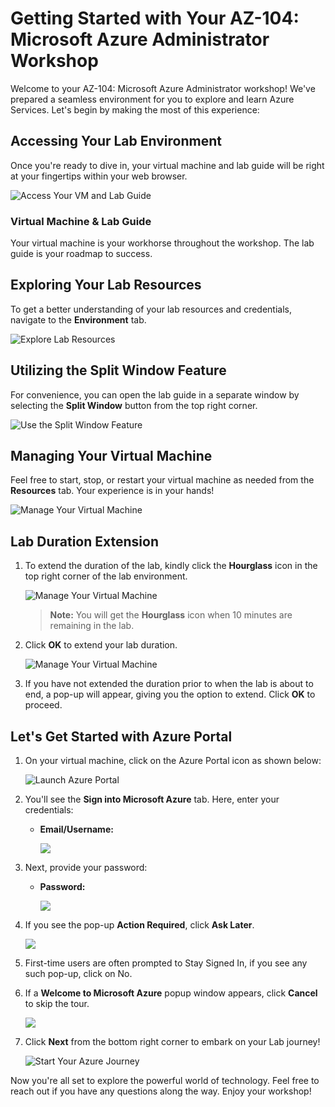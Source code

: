 # Getting Started with Your AZ-104: Microsoft Azure Administrator Workshop
 
Welcome to your AZ-104: Microsoft Azure Administrator  workshop! We've prepared a seamless environment for you to explore and learn Azure Services. Let's begin by making the most of this experience:
 
## Accessing Your Lab Environment
 
Once you're ready to dive in, your virtual machine and lab guide will be right at your fingertips within your web browser.
 
![Access Your VM and Lab Guide](../media/labguide.png)

### Virtual Machine & Lab Guide
 
Your virtual machine is your workhorse throughout the workshop. The lab guide is your roadmap to success.
 
## Exploring Your Lab Resources
 
To get a better understanding of your lab resources and credentials, navigate to the **Environment** tab.
 
![Explore Lab Resources](../media/env.png)
 
## Utilizing the Split Window Feature
 
For convenience, you can open the lab guide in a separate window by selecting the **Split Window** button from the top right corner.
 
![Use the Split Window Feature](../media/split.png)
 
## Managing Your Virtual Machine
 
Feel free to start, stop, or restart your virtual machine as needed from the **Resources** tab. Your experience is in your hands!
 
![Manage Your Virtual Machine](../media/resourses.png)

## **Lab Duration Extension**

1. To extend the duration of the lab, kindly click the **Hourglass** icon in the top right corner of the lab environment. 

    ![Manage Your Virtual Machine](../Labs/Images/gext.png)

    >**Note:** You will get the **Hourglass** icon when 10 minutes are remaining in the lab.

2. Click **OK** to extend your lab duration.
 
   ![Manage Your Virtual Machine](../Labs/Images/gext2.png)

3. If you have not extended the duration prior to when the lab is about to end, a pop-up will appear, giving you the option to extend. Click **OK** to proceed.
 
## Let's Get Started with Azure Portal
 
1. On your virtual machine, click on the Azure Portal icon as shown below:
 
    ![Launch Azure Portal](../Labs/Images/azure.png)
 
2. You'll see the **Sign into Microsoft Azure** tab. Here, enter your credentials:
 
   - **Email/Username:** <inject key="AzureAdUserEmail"></inject>
 
      ![](../Labs/Images/image7.png)
 
3. Next, provide your password:
 
   - **Password:** <inject key="AzureAdUserPassword"></inject>
 
      ![](../Labs/Images/image8.png)

1. If you see the pop-up **Action Required**, click **Ask Later**.
   
     ![](../Labs/Images/asklater.png)

1. First-time users are often prompted to Stay Signed In, if you see any such pop-up, click on No.

1. If a **Welcome to Microsoft Azure** popup window appears, click **Cancel** to skip the tour.
    
     ![](../Labs/Images/maybelater.png)   

1. Click **Next** from the bottom right corner to embark on your Lab journey!
 
    ![Start Your Azure Journey](../media/num.png)

Now you're all set to explore the powerful world of technology. Feel free to reach out if you have any questions along the way. Enjoy your workshop!
